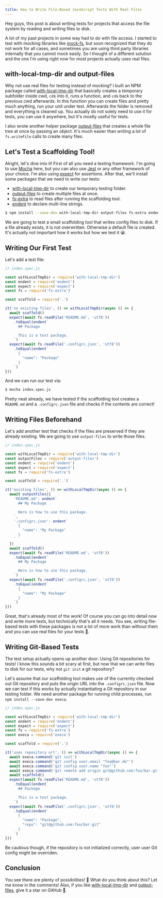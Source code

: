 ```yaml
---
title: How to Write File-Based JavaScript Tests With Real Files
---
```


Hey guys, this post is about writing tests for projects that access the file system by reading and writing files to disk.

A lot of my past projects in some way had to do with file access. I started to test with mocking libraries like [mock-fs](https://github.com/tschaub/mock-fs), but soon recognized that they do not work for all cases, and sometimes you are using third party libraries internally that you cannot mock easily. So I thought of a different solution and the one I'm using right now for most projects actually uses real files.

## with-local-tmp-dir and output-files

Why not use real files for testing instead of mocking? I built an NPM package called [with-local-tmp-dir](https://github.com/dword-design/with-local-tmp-dir) that basically creates a temporary subfolder inside cwd, `cd`s into it, runs a function, and `cd`s back to the previous cwd afterwards. In this function you can create files and pretty much anything, run your unit under test. Afterwards the folder is removed and everything is cleaned up. You actually do not solely need to use it for tests, you can use it anywhere, but it's mostly useful for tests.

I also wrote another helper package [output-files](https://github.com/dword-design/output-files) that creates a whole file tree at once by passing an object. It's much easier than writing a lot of `fs.writeFile` calls to create many files.

## Let's Test a Scaffolding Tool!

Alright, let's dive into it! First of all you need a testing framework. I'm going to use [Mocha](https://github.com/mochajs/mocha) here, but you can also use [Jest](https://github.com/facebook/jest) or any other framework of your choice. I'm also using [expect](https://github.com/mjackson/expect) for assertions. After that, we'll install some packages that we need to write our tests:

* [with-local-tmp-dir](https://github.com/dword-design/with-local-tmp-dir) to create our temporary testing folder.
* [output-files](https://github.com/dword-design/output-files) to create multiple files at once.
* [fs-extra](https://github.com/jprichardson/node-fs-extra) to read files after running the scaffolding tool.
* [endent](https://github.com/zhouhanseng/endent) to declare multi-line strings.

```bash
$ npm install --save-dev with-local-tmp-dir output-files fs-extra endent
```

We are going to test a small scaffolding tool that writes config files to disk. If a file already exists, it is not overwritten. Otherwise a default file is created. It's actually not important how it works but how we test it 😀.

## Writing Our First Test

Let's add a test file:

```js
// index.spec.js

const withLocalTmpDir = require('with-local-tmp-dir')
const endent = require('endent')
const expect = require('expect')
const fs = require('fs-extra')

const scaffold = require('.')

it('no existing files', () => withLocalTmpDir(async () => {
  await scaffold()
  expect(await fs.readFile('README.md', 'utf8'))
    .toEqual(endent`
      ## Package

      This is a test package.
    `)
  expect(await fs.readFile('.configrc.json', 'utf8'))
    .toEqual(endent`
      {
        "name": "Package"
      }
    `)
}))
```

And we can run our test via:

```bash
$ mocha index.spec.js
```

Pretty neat already, we have tested if the scaffolding tool creates a `README.md` and a `.configrc.json` file and checks if the contents are correct!

## Writing Files Beforehand

Let's add another test that checks if the files are preserved if they are already existing. We are going to use `output-files` to write those files.

```js
// index.spec.js

const withLocalTmpDir = require('with-local-tmp-dir')
const outputFiles = require('output-files')
const endent = require('endent')
const expect = require('expect')
const fs = require('fs-extra')

const scaffold = require('.')

it('existing files', () => withLocalTmpDir(async () => {
  await outputFiles({
    'README.md': endent`
      ## My Package

      Here is how to use this package.
    `,
    '.configrc.json': endent`
      {
        "name": "My Package"
      }
    `
  })
  await scaffold()
  expect(await fs.readFile('README.md', 'utf8'))
    .toEqual(endent`
      ## My Package

      Here is how to use this package.
    `)
  expect(await fs.readFile('.configrc.json', 'utf8'))
    .toEqual(endent`
      {
        "name": "My Package"
      }
    `)
}))
```

Great, that's already most of the work! Of course you can go into detail now and write more tests, but technically that's all it needs. You see, writing file-based tests with these packages is not a lot of more work than without them and you can use real files for your tests 🚀.

## Writing Git-Based Tests

The test setup actually opens up another door: Using Git repositories for tests! I know this sounds a bit scary at first, but now that we can write files to disk for our tests, why not `git init` a git repository?

Let's assume that our scaffolding tool makes use of the currently checked out Git repository and puts the origin URL into the `.configrc.json` file. Now we can test if this works by actually instantiating a Git repository in our testing folder. We need another package for running child processes, run `npm install --save-dev execa`.

```js
// index.spec.js

const withLocalTmpDir = require('with-local-tmp-dir')
const endent = require('endent')
const expect = require('expect')
const fs = require('fs-extra')
const execa = require('execa')

const scaffold = require('.')

it('uses repository url', () => withLocalTmpDir(async () => {
  await execa.command('git init')
  await execa.command('git config user.email "foo@bar.de"')
  await execa.command('git config user.name "foo"')
  await execa.command('git remote add origin git@github.com:foo/bar.git')
  await scaffold()
  expect(await fs.readFile('README.md', 'utf8'))
    .toEqual(endent`
      ## Package

      This is a test package.
    `)
  expect(await fs.readFile('.configrc.json', 'utf8'))
    .toEqual(endent`
      {
        "name": "Package",
        "repo": "git@github.com:foo/bar.git"
      }
    `)
}))
```

Be cautious though, if the repository is not initialized correctly, user user Git config might be overriden.

## Conclusion

You see there are plenty of possibilities! 🥳 What do you think about this? Let me know in the comments! Also, if you like [with-local-tmp-dir](https://github.com/dword-design/with-local-tmp-dir) and [output-files](https://github.com/dword-design/output-files), give it a star on GitHub 🌟.
